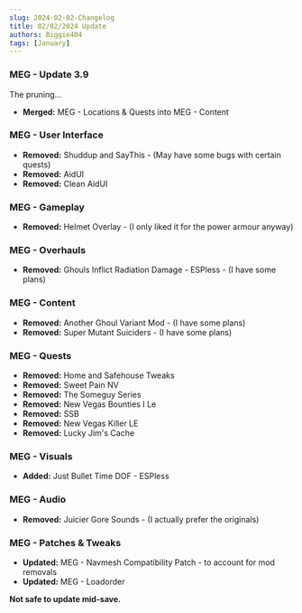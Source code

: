 ```yaml
---
slug: 2024-02-02-Changelog
title: 02/02/2024 Update
authors: Biggie404
tags: [January]
---
```


### MEG - Update 3.9

The pruning... 

- **Merged:** MEG - Locations & Quests into MEG - Content

### MEG - User Interface
- **Removed:** Shuddup and SayThis - (May have some bugs with certain quests)
- **Removed:** AidUI
- **Removed:** Clean AidUI

### MEG - Gameplay
- **Removed:** Helmet Overlay - (I only liked it for the power armour anyway)

### MEG - Overhauls
- **Removed:** Ghouls Inflict Radiation Damage - ESPless - (I have some plans)


### MEG - Content
- **Removed:** Another Ghoul Variant Mod - (I have some plans)
- **Removed:** Super Mutant Suiciders - (I have some plans)

### MEG - Quests
- **Removed:** Home and Safehouse Tweaks
- **Removed:** Sweet Pain NV
- **Removed:** The Someguy Series
- **Removed:** New Vegas Bounties I Le
- **Removed:** SSB
- **Removed:** New Vegas Killer LE
- **Removed:** Lucky Jim's Cache

### MEG - Visuals
- **Added:** Just Bullet Time DOF - ESPless

### MEG - Audio
- **Removed:** Juicier Gore Sounds - (I actually prefer the originals)

### MEG - Patches & Tweaks
- **Updated:** MEG - Navmesh Compatibility Patch - to account for mod removals
- **Updated:** MEG - Loadorder

**Not safe to update mid-save.**